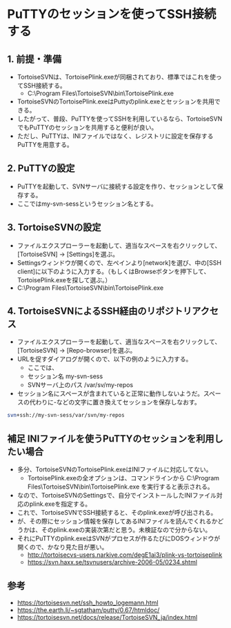 ﻿# PuTTYのセッションを使ってSSH接続する

## 1. 前提・準備

- TortoiseSVNは、TortoisePlink.exeが同梱されており、標準ではこれを使ってSSH接続する。
  - C:\Program Files\TortoiseSVN\bin\TortoisePlink.exe
- TortoiseSVNのTortoisePlink.exeはPuttyのplink.exeとセッションを共用できる。
- したがって、普段、PuTTYを使ってSSHを利用しているなら、TortoiseSVNでもPuTTYのセッションを共用すると便利が良い。
- ただし、PuTTYは、INIファイルではなく、レジストリに設定を保存するPuTTYを用意する。

## 2. PuTTYの設定

- PuTTYを起動して、SVNサーバに接続する設定を作り、セッションとして保存する。
- ここではmy-svn-sessというセッション名とする。

## 3. TortoiseSVNの設定

- ファイルエクスプローラーを起動して、適当なスペースを右クリックして、[TortoiseSVN] -> [Settings]を選ぶ。
- Settingsウィンドウが開くので、左ペインより[network]を選び、中の[SSH client]に以下のように入力する。（もしくはBrowseボタンを押下して、TortoisePlink.exeを探して選ぶ。）
- C:\Program Files\TortoiseSVN\bin\TortoisePlink.exe

## 4. TortoiseSVNによるSSH経由のリポジトリアクセス

- ファイルエクスプローラーを起動して、適当なスペースを右クリックして、[TortoiseSVN] -> [Repo-browser]を選ぶ。
- URLを促すダイアログが開くので、以下の例のように入力する。
  - ここでは、
  - セッション名 my-svn-sess
  - SVNサーバ上のパス /var/sv/my-repos
- セッション名にスペースが含まれていると正常に動作しないようだ。スペースの代わりに-などの文字に置き換えてセッションを保存しなおす。

```bash
svn+ssh://my-svn-sess/var/svn/my-repos
```

## 補足 INIファイルを使うPuTTYのセッションを利用したい場合

- 多分、TortoiseSVNのTortoisePlink.exeはINIファイルに対応してない。
  - TortoisePlink.exeの全オプションは、コマンドラインから C:\Program Files\TortoiseSVN\bin\TortoisePlink.exe を実行すると表示される。
- なので、TortoiseSVNのSettingsで、自分でインストールしたINIファイル対応のplink.exeを指定する。
- これで、TortoiseSVNでSSH接続すると、そのplink.exeが呼び出される。
- が、その際にセッション情報を保存してあるINIファイルを読んでくれるかどうかは、そのplink.exeの実装次第だと思う。未検証なので分からない。
- それにPuTTYのplink.exeはSVNがプロセスが作るたびにDOSウィンドウが開くので、かなり見た目が悪い。
  - http://tortoisecvs-users.narkive.com/degE1ai3/plink-vs-tortoiseplink
  - https://svn.haxx.se/tsvnusers/archive-2006-05/0234.shtml

## 参考

- https://tortoisesvn.net/ssh_howto_logemann.html
- https://the.earth.li/~sgtatham/putty/0.67/htmldoc/
- https://tortoisesvn.net/docs/release/TortoiseSVN_ja/index.html
